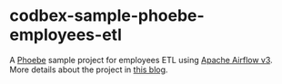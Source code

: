 # codbex-sample-phoebe-employees-etl
A [Phoebe](https://github.com/codbex/codbex-phoebe) sample project for employees ETL using [Apache Airflow v3](https://airflow.apache.org/).<br>
More details about the project in [this blog](https://www.codbex.com/technology/2025/06/phoebe-airflow-etl/).

